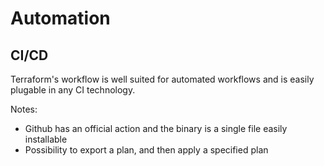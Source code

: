
# Automation
## CI/CD

Terraform's workflow is well suited for automated workflows and is easily plugable in any CI technology.

Notes:
- Github has an official action and the binary is a single file easily installable
- Possibility to export a plan, and then apply a specified plan
